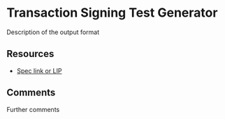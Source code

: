 # Transaction Signing Test Generator

Description of the output format

## Resources

- [Spec link or LIP]()

## Comments

Further comments

